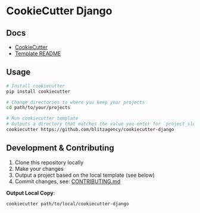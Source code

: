 # CookieCutter Django

## Docs

- [CookieCutter](https://github.com/audreyr/cookiecutter)
- [Template README]({{cookiecutter.project_slug}}/README.md)

## Usage

```bash
# Install cookiecutter
pip install cookiecutter

# Change directories to where you keep your projects
cd path/to/your/projects

# Run cookiecutter template
# Outputs a directory that matches the value you enter for `project_slug`
cookiecutter https://github.com/blitzagency/cookiecutter-django
```

## Development & Contributing

1. Clone this repository locally
2. Make your changes
3. Output a project based on the local template (see below)
4. Commit changes, see: [CONTRIBUTING.md](.//{{cookiecutter.project_slug}}/CONTRIBUTING.md)

__Output Local Copy__:

```bash
cookiecutter path/to/local/cookiecutter-django
```
